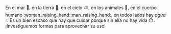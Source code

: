 En el mar :ocean:, en la tierra :seedling:, en el cielo :partly_sunny:, en los animales :horse:, en el cuerpo humano :woman_raising_hand::man_raising_hand:, en todos lados hay _agua_ :droplet:. Es un bien escaso que hay que cuidar porque sin ella no hay vida :pensive:. ¡Investiguemos formas para aprovechar su uso!